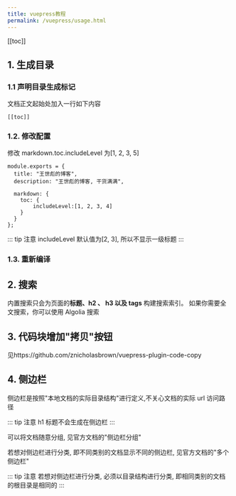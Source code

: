 ```yaml
---
title: vuepress教程
permalink: /vuepress/usage.html
---
```


[[toc]]

## 1. 生成目录

### 1.1 声明目录生成标记

文档正文起始处加入一行如下内容

```
[[toc]]
```

### 1.2. 修改配置

修改 markdown.toc.includeLevel 为[1, 2, 3, 5]

```
module.exports = {
  title: "王世彪的博客",
  description: "王世彪的博客, 干货满满",

  markdown: {
    toc: {
        includeLevel:[1, 2, 3, 4]
    }
  }
};
```

::: tip 注意
includeLevel 默认值为[2, 3], 所以不显示一级标题
:::

### 1.3. 重新编译

## 2. 搜索

内置搜索只会为页面的**标题、h2 、 h3 以及 tags** 构建搜索索引。 如果你需要全文搜索，你可以使用 Algolia 搜索

## 3. 代码块增加"拷贝"按钮

见https://github.com/znicholasbrown/vuepress-plugin-code-copy

## 4. 侧边栏

侧边栏是按照"本地文档的实际目录结构"进行定义,不关心文档的实际 url 访问路径

::: tip 注意
h1 标题不会生成在侧边栏
:::

可以将文档随意分组, 见官方文档的"侧边栏分组"

若想对侧边栏进行分类, 即不同类别的文档显示不同的侧边栏, 见官方文档的"多个侧边栏"

::: tip 注意
若想对侧边栏进行分类, 必须以目录结构进行分类, 即相同类别的文档的根目录是相同的
:::
